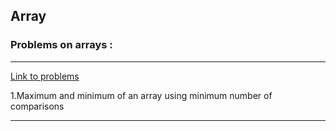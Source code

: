 

## Array

### Problems on arrays :
______________________
[Link to problems](https://www.geeksforgeeks.org/top-50-array-coding-problems-for-interviews/)


1.Maximum and minimum of an array using minimum number of comparisons
___________________________________________________________________
